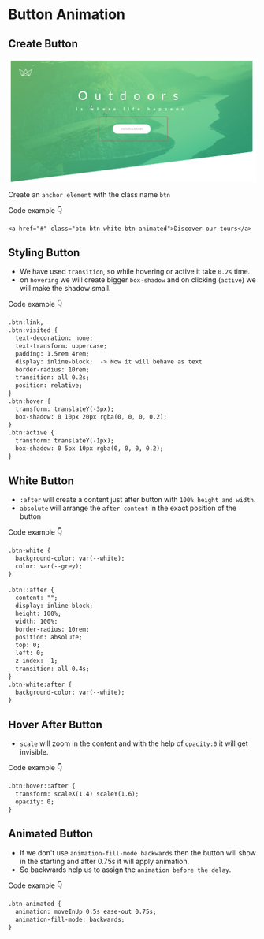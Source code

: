 # Button Animation

## Create Button

![logo](../md-images/6.png)

Create an `anchor element` with the class name `btn`

Code example 👇

```
<a href="#" class="btn btn-white btn-animated">Discover our tours</a>
```

## Styling Button

- We have used `transition`, so while hovering or active it take `0.2s` time.
- on `hovering` we will create bigger `box-shadow` and on clicking (`active`) we will make the shadow small.

Code example 👇

```
.btn:link,
.btn:visited {
  text-decoration: none;
  text-transform: uppercase;
  padding: 1.5rem 4rem;
  display: inline-block;  -> Now it will behave as text
  border-radius: 10rem;
  transition: all 0.2s;
  position: relative;
}
.btn:hover {
  transform: translateY(-3px);
  box-shadow: 0 10px 20px rgba(0, 0, 0, 0.2);
}
.btn:active {
  transform: translateY(-1px);
  box-shadow: 0 5px 10px rgba(0, 0, 0, 0.2);
}
```

## White Button

- `:after` will create a content just after button with `100% height and width`.
- `absolute` will arrange the `after content` in the exact position of the button

Code example 👇

```
.btn-white {
  background-color: var(--white);
  color: var(--grey);
}

.btn::after {
  content: "";
  display: inline-block;
  height: 100%;
  width: 100%;
  border-radius: 10rem;
  position: absolute;
  top: 0;
  left: 0;
  z-index: -1;
  transition: all 0.4s;
}
.btn-white:after {
  background-color: var(--white);
}
```

## Hover After Button

- `scale` will zoom in the content and with the help of `opacity:0` it will get invisible.

Code example 👇

```
.btn:hover::after {
  transform: scaleX(1.4) scaleY(1.6);
  opacity: 0;
}
```

## Animated Button

- If we don't use `animation-fill-mode backwards` then the button will show in the starting and after 0.75s it will apply animation.
- So backwards help us to assign the `animation before the delay`.

Code example 👇

```
.btn-animated {
  animation: moveInUp 0.5s ease-out 0.75s;
  animation-fill-mode: backwards;
}
```
